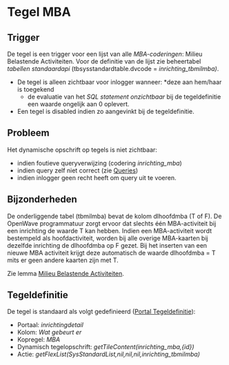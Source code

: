 # Tegel MBA

## Trigger

De tegel is een trigger voor een lijst van alle *MBA-coderingen*: Milieu Belastende Activiteiten. Voor de definitie van de lijst zie beheertabel *tabellen standaardapi* (tbsysstandardtable.dvcode = *inrichting_tbmilmba)*.

* De tegel is alleen zichtbaar voor inlogger wanneer:
    *deze aan hem/haar is toegekend
  * de evaluatie van het *SQL statement onzichtbaar* bij de tegeldefinitie een waarde ongelijk aan 0 oplevert.
* Een tegel is disabled indien zo aangevinkt bij de tegeldefinitie.

## Probleem

Het dynamische opschrift op tegels is niet zichtbaar:

* indien foutieve queryverwijzing (codering *inrichting_mba*)
* indien query zelf niet correct (zie [Queries](../../../instellen_inrichten/queries.md))
* indien inlogger geen recht heeft om query uit te voeren.

## Bijzonderheden

De onderliggende tabel (tbmilmba) bevat de kolom dlhoofdmba (T of F). De OpenWave programmatuur zorgt ervoor dat slechts één MBA-activiteit bij een inrichting de waarde T kan hebben. Indien een MBA-activiteit wordt bestempeld als hoofdactiviteit, worden bij alle overige MBA-kaarten bij dezelfde inrichting de dlhoofdmba op F gezet. Bij het inserten van een nieuwe MBA activiteit krijgt deze automatisch de waarde dlhoofdmba = T mits er geen andere kaarten zijn met T.

Zie lemma [Milieu  Belastende Activiteiten](../../../instellen_inrichten/milieu_belastende_activiteiten_mba.md).

## Tegeldefinitie

De tegel is standaard als volgt gedefinieerd ([Portal Tegeldefinitie](../../../instellen_inrichten/portaldefinitie/portal_tegel.md)):

* Portaal: *inrichtingdetail*
* Kolom: *Wat gebeurt er*
* Kopregel: *MBA*
* Dynamisch tegelopschrift: *getTileContent(inrichting_mba,{id})*
* Actie: *getFlexList(SysStandardList,nil,nil,nil,inrichting_tbmilmba)*
